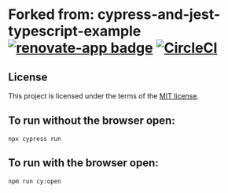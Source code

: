 # Forked from: cypress-and-jest-typescript-example [![renovate-app badge][renovate-badge]][renovate-app] [![CircleCI](https://circleci.com/gh/cypress-io/cypress-and-jest-typescript-example.svg?style=svg)](https://circleci.com/gh/cypress-io/cypress-and-jest-typescript-example)

## License

This project is licensed under the terms of the [MIT license](/LICENSE.md).

[renovate-badge]: https://img.shields.io/badge/renovate-app-blue.svg
[renovate-app]: https://renovateapp.com/

## To run without the browser open:

```
npx cypress run

```

## To run with the browser open:

```
npm run cy:open

```